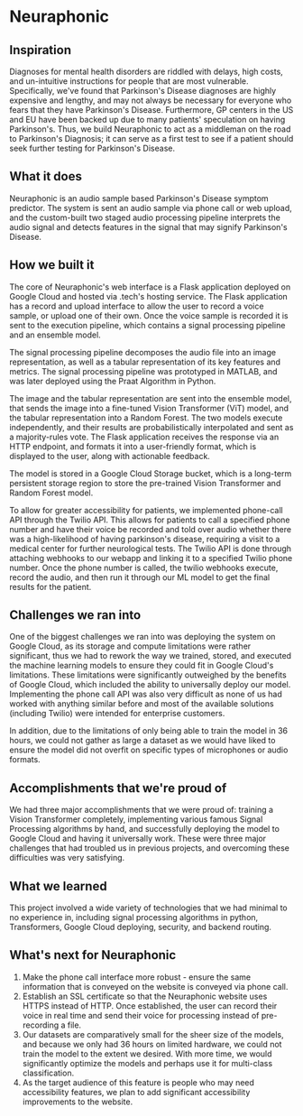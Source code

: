 # Neuraphonic

## Inspiration
Diagnoses for mental health disorders are riddled with delays, high costs, and un-intuitive instructions for people that are most vulnerable. Specifically, we've found that Parkinson's Disease diagnoses are highly expensive and lengthy, and may not always be necessary for everyone who fears that they have Parkinson's Disease. Furthermore, GP centers in the US and EU have been backed up due to many patients' speculation on having Parkinson's. Thus, we build Neuraphonic to act as a middleman on the road to Parkinson's Diagnosis; it can serve as a first test to see if a patient should seek further testing for Parkinson's Disease.

## What it does
Neuraphonic is an audio sample based Parkinson's Disease symptom predictor. The system is sent an audio sample via phone call or web upload, and the custom-built two staged audio processing pipeline interprets the audio signal and detects features in the signal that may signify Parkinson's Disease.

## How we built it
The core of Neuraphonic's web interface is a Flask application deployed on Google Cloud and hosted via .tech's hosting service. The Flask application has a record and upload interface to allow the user to record a voice sample, or upload one of their own. Once the voice sample is recorded it is sent to the execution pipeline, which contains a signal processing pipeline and an ensemble model. 

The signal processing pipeline decomposes the audio file into an image representation, as well as a tabular representation of its key features and metrics. The signal processing pipeline was prototyped in MATLAB, and was later deployed using the Praat Algorithm in Python. 

The image and the tabular representation are sent into the ensemble model, that sends the image into a fine-tuned Vision Transformer (ViT) model, and the tabular representation into a Random Forest. The two models execute independently, and their results are probabilistically interpolated and sent as a majority-rules vote. The Flask application receives the response via an HTTP endpoint, and formats it into a user-friendly format, which is displayed to the user, along with actionable feedback. 

The model is stored in a Google Cloud Storage bucket, which is a long-term persistent storage region to store the pre-trained Vision Transformer and Random Forest model.

To allow for greater accessibility for patients, we implemented phone-call API through the Twilio API. This allows for patients to call a specified phone number and have their voice be recorded and told over audio whether there was a high-likelihood of having parkinson's disease, requiring a visit to a medical center for further neurological tests. The Twilio API is done through attaching webhooks to our webapp and linking it to a specified Twilio phone number. Once the phone number is called, the twilio webhooks execute, record the audio, and then run it through our ML model to get the final results for the patient.

## Challenges we ran into
One of the biggest challenges we ran into was deploying the system on Google Cloud, as its storage and compute limitations were rather significant, thus we had to rework the way we trained, stored, and executed the machine learning models to ensure they could fit in Google Cloud's limitations. These limitations were significantly outweighed by the benefits of Google Cloud, which included the ability to universally deploy our model. Implementing the phone call API was also very difficult as none of us had worked with anything similar before and most of the available solutions (including Twilio) were intended for enterprise customers. 

In addition, due to the limitations of only being able to train the model in 36 hours, we could not gather as large a dataset as we would have liked to ensure the model did not overfit on specific types of microphones or audio formats.

## Accomplishments that we're proud of
We had three major accomplishments that we were proud of: training a Vision Transformer completely, implementing various famous Signal Processing algorithms by hand, and successfully deploying the model to Google Cloud and having it universally work. These were three major challenges that had troubled us in previous projects, and overcoming these difficulties was very satisfying. 

## What we learned
This project involved a wide variety of technologies that we had minimal to no experience in, including signal processing algorithms in python, Transformers, Google Cloud deploying, security, and backend routing.

## What's next for Neuraphonic
1. Make the phone call interface more robust - ensure the same information that is conveyed on the website is conveyed via phone call.
2. Establish an SSL certificate so that the Neuraphonic website uses HTTPS instead of HTTP. Once established, the user can record their voice in real time and send their voice for processing instead of pre-recording a file.
3. Our datasets are comparatively small for the sheer size of the models, and because we only had 36 hours on limited hardware, we could not train the model to the extent we desired. With more time, we would significantly optimize the models and perhaps use it for multi-class classification.
4. As the target audience of this feature is people who may need accessibility features, we plan to add significant accessibility improvements to the website.